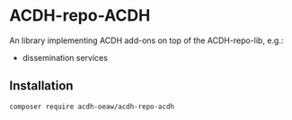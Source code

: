# ACDH-repo-ACDH

An library implementing ACDH add-ons on top of the ACDH-repo-lib, e.g.:

* dissemination services

## Installation

`composer require acdh-oeaw/acdh-repo-acdh`

